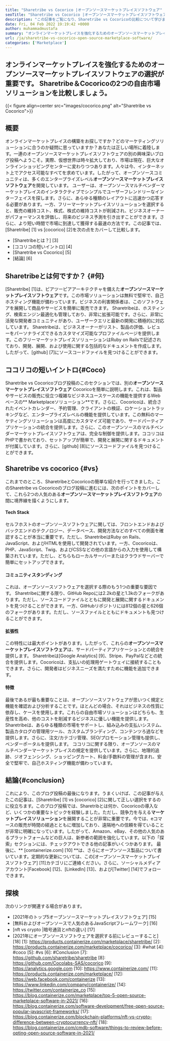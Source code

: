 ```yaml
---
title: "Sharetribe vs Cocorico |オープンソースマーケットプレイスソフトウェア" 
seoTitle: "Sharetribe vs Cocorico |オープンソースマーケットプレイスソフトウェア" 
description: "この記事をご覧になり、Sharetribe vs Cocoricoの比較について学びます。販売と市場を育てるオープンソースマーケットプレイスソリューションをインストールします。" 
date: Fri, 04 Feb 2022 19:19:42 +0000
author: muhammadmustafa
summary: "オンラインマーケットプレイスを強化するためのオープンソースマーケットプレイスソフトウェアの選択が非常に重要です。 2つの自由市場ソリューションSharetribe＆ampを比較しましょう。ココリコ。" 
url: /ja/sharetribe-vs-cocorico-open-source-marketplace-software/
categories: ['Marketplace']
---
```


## オンラインマーケットプレイスを強化するためのオープンソースマーケットプレイスソフトウェアの選択が重要です。 Sharetribe＆Cocoricoの2つの自由市場ソリューションを比較しましょう。

{{< figure align=center src="images/cocorico.png" alt="Sharetribe vs Cocorico">}}


## 概要
オンラインマーケットプレイスの構築をお探しですか？どのマーケティングソリューションに合うのか疑問に思っていますか？あなたは正しい場所に着陸します。一連のオープンソースマーケットプレイスソフトウェアの別の興味深いブログ投稿へようこそ。実際、仮想世界は時々拡大しており、市場は現在、巨大なオンラインショッピングセンターに変わりつつあります。人々は今、インターネット上でアクセス可能なすべてを求めています。したがって、オープンソースコミュニティは、多くのエンタープライズレベル**オープンソースマーケットプレイスソフトウェア**を開発しています。
ユーザーは、オープンソースマルチベンダーマーケットプレイスのインタラクティブでシンプルでユーザーフレンドリーなインターフェイスを探します。さらに、あらゆる種類のレイアウトに迅速かつ応答する必要があります。一方、フリーマーケットプレイスソリューションを選択すると、販売の維持コスト、株式、株式の維持コストが削減され、ビジネスオーナーがパフォーマンスを評価し、将来のビジネス予測を引き出すことができます。さらに、より短い時間で市場に到達して獲得する最速の方法です。この記事では、[Sharetribe] [1] vs [cocorico] [2]を次の点をカバーして比較します。
  * [Sharetribeとは？] [3]
  * [ココリコの短いイントロ] [4]
  * [Sharetribe vs Cocorico] [5]
  * [結論] [6]

## Sharetribeとは何ですか？ {#何}
[Sharetribe] [1]は、ピアツーピアアーキテクチャを備えた**オープンソースマーケットプレイスソフトウェア**です。この市場ソリューションは無料で堅牢で、自己ホスティング機能が備わっています。ビジネスの利害関係者は、このソフトウェアを展開して商品やサービスを簡単に販売できます。 Sharetribeは、ホスティング、検索エンジン最適化も管理しており、非常に拡張可能です。さらに、非常に活発な開発者コミュニティがあり、ユーザークエリと最新の開発に積極的に対応しています。 Sharetribeは、ビジネスオーナーがリスト、製品の評価、レビューをパーソナライズできるカスタマイズ可能なプロファイルページを提供します。このフリーマーケットプレイスソリューションはRuby on Railsで記述されており、開発、展開、および使用に関する包括的なドキュメントを作成します。したがって、[github] [7]にソースコードファイルを見つけることができます。

## ココリコの短いイントロ{#Coco}
Sharetribe vs Cocoricoブログ投稿のこのセクションでは、別の**オープンソースマーケットプレイスソフトウェア** Cocoricoを簡単に説明します。これは、製品やサービスの販売に役立つ複雑なビジネスユースケースの機能を提供するWebベースの** Marketplaceソリューション**です。さらに、Cocoricoは、統合されたイベントカレンダー、予約管理、クライアントの検証、ロケーショントラッキングなど、エンタープライズレベルの機能を提供しています。この無料のマーケティングソリューションは高度にカスタマイズ可能であり、サードパーティアプリケーションの統合を提供します。さらに、このオープンソースのマルチベンダーマーケットプレイスソフトウェアは、完全な制御を提供します。ココリコはPHPで書かれており、セットアップが簡単で、開発と展開に関するドキュメントが付属しています。さらに、[github] [8]にソースコードファイルを見つけることができます。

## Sharetribe vs cocorico {#vs}
これまでのところ、SharetribeとCocoricoの簡単な紹介を行ってきました。このSharetribe vs Cocoricoのブログ投稿に進むには、次のポイントをカバーして、これら2つの人気のある**オープンソースマーケットプレイスソフトウェア**の間に境界線を描くようにします。

#### Tech Stack
セルフホストのオープンソースソフトウェアに関しては、フロントエンドおよびバックエンドのテクノロジー、データベース、開発方法などのすべての側面を確認することが本当に重要です。ただし、SharetribeはRuby on Rails、JavaScript、およびHTMLを使用して開発されています。一方、Cocoricoは、PHP、JavaScript、Twig、およびCSSなどの他の言語からの入力を使用して構築されています。ただし、どちらもローカルサーバーまたはクラウドサーバーで簡単にセットアップできます。

#### **コミュニティスタンディング**
これは、オープンソースソフトウェアを選択する際のもう1つの重要な要因です。 Sharetribeに関する限り、GitHub Repoには2.2kの星と1.3kのフォークがあります。ただし、ソースコードファイルとともに開発と展開に関するドキュメントを見つけることができます。一方、GitHubリポジトリには812個の星と626個のフォークがあります。ただし、ソースファイルとともにドキュメントも見つけることができます。

#### **拡張性**
この特性には最大ポイントがあります。したがって、これらの**オープンソースマーケットプレイスソフトウェア**は、サードパーティアプリケーションとの統合を提供します。 Sharetribeは[Google Analytics] [9]、Stripe、PayPalなどとの統合を提供します。Cocoricoは、支払いの処理用ゲートウェイに接続することもできます。さらに、開発者はビジネスニーズを満たすために機能を追加できます。

#### 特徴
最後であるが最も重要なことは、オープンソースソフトウェアが思いつく規定と機能を確認および分析することです。ほとんどの場合、それはビジネスの性質に依存し、ケースを使用します。これらの自由市場ソリューションはどちらも、生産性を高め、他のコストを削減するビジネスに優しい機能を提供します。 Sharetribeは、あらゆる種類の市場をサポートし、組み込みの支払いシステム、製品カタログの管理用ツール、カスタムブランディング、コンテンツろ過などを提供します。さらに、注文/カテゴリ管理、SEO/プロモーション管理も提供し、ベンダーポータルを提供します。
ココリコに関する限り、オープンソースのマルチベンダーマーケットプレイスの規定を提供しています。さらに、地理的追跡、ジオフェンシング、ショッピングカート、料金/手数料の管理が含まれ、安全で堅牢で、自己ホスティング機能が備わっています。

## 結論{#conclusion}
これにより、このブログ投稿の最後になります。うまくいけば、この記事が与えたこの記事は、[Sharetribe] [1] vs [cocorico] [2]に関して正しい選択をするのに役立ちます。このブログ投稿では、Sharetribとは何か、Cocoricoの導入など、いくつかの重要なトピックを経験しました。ただし、競争力を与える**マーケットプレイスソリューション**を展開することが非常に重要です。今では、eコマースの販売が時間の経過とともに増加しており、遠隔地への信頼を得ていることが非常に明確になっています。したがって、Amazon、eBay、その他の人気のあるプラットフォームなどの巨人は、新参者の範囲を強化しています。以下の「探索」セクションには、チェックアウトできる他の記事がいくつかあります。
最後に、** [containerize.com] [10] **は、さらにオープンソース製品について書いています。定期的な更新については、この[オープンソースマーケットプレイスソフトウェア] [11]カテゴリにご連絡ください。さらに、ソーシャルメディアアカウント[Facebook] [12]、[LinkedIn] [13]、および[Twitter] [14]でフォローできます。

## 探検
次のリンクが関連する場合があります。
  * [2021年のトップ5オープンソースマーケットプレイスソフトウェア] [15]
  * [無料およびオープンソースで人気のあるJavaScriptフレームワーク] [16]
  * [nft vs crypto |暗号通貨とnftの違い] [17]
  * [2021年にオープンソースソフトウェアを選択する前にレビューすること] [18]
[1]: https://products.containerize.com/marketplace/sharetribe/
[2]: https://products.containerize.com/marketplace/cocorico/
[3]: #what
[4]: #coco
[5]: #vs
[6]: #Conclusion
[7]: https://github.com/sharetribe/sharetribe
[8]: https://github.com/Cocolabs-SAS/cocorico
[9]: https://analytics.google.com
[10]: https://www.containerize.com/
[11]: https://products.containerize.com/marketplace/
[12]: https://web.facebook.com/containerize
[13]: https://www.linkedin.com/company/containerize/
[14]: https://twitter.com/containerize_co
[15]: https://blog.containerize.com/marketplace/top-5-open-source-marketplace-software-in-2021/
[16]: https://blog.containerize.com/software-development/free-open-source-popular-javascript-frameworks/
[17]: https://blog.containerize.com/blockchain-platforms/nft-vs-crypto-difference-between-cryptocurrency-nft/
[18]: https://blog.containerize.com/cmdb-software/things-to-review-before-opting-open-source-software-in-2021/

